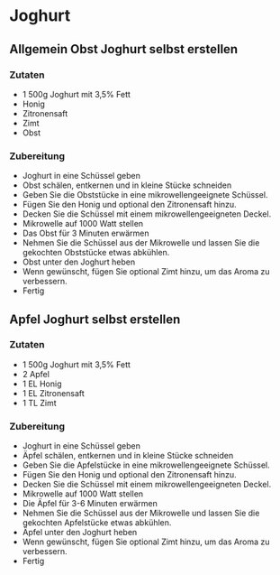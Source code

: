 # Joghurt
## Allgemein Obst Joghurt selbst erstellen
### Zutaten
- 1 500g Joghurt mit 3,5% Fett
- Honig
- Zitronensaft
- Zimt
- Obst
### Zubereitung
- Joghurt in eine Schüssel geben
- Obst schälen, entkernen und in kleine Stücke schneiden
- Geben Sie die Obststücke in eine mikrowellengeeignete Schüssel.
- Fügen Sie den Honig und optional den Zitronensaft hinzu.
- Decken Sie die Schüssel mit einem mikrowellengeeigneten Deckel.
- Mikrowelle auf 1000 Watt stellen
- Das Obst für 3 Minuten erwärmen
- Nehmen Sie die Schüssel aus der Mikrowelle und lassen Sie die gekochten Obststücke etwas abkühlen.
- Obst unter den Joghurt heben
- Wenn gewünscht, fügen Sie optional Zimt hinzu, um das Aroma zu verbessern.
- Fertig
## Apfel Joghurt selbst erstellen
### Zutaten
- 1 500g Joghurt mit 3,5% Fett
- 2 Apfel
- 1 EL Honig
- 1 EL Zitronensaft
- 1 TL Zimt
### Zubereitung
- Joghurt in eine Schüssel geben
- Äpfel schälen, entkernen und in kleine Stücke schneiden
- Geben Sie die Apfelstücke in eine mikrowellengeeignete Schüssel.
- Fügen Sie den Honig und optional den Zitronensaft hinzu.
- Decken Sie die Schüssel mit einem mikrowellengeeigneten Deckel.
- Mikrowelle auf 1000 Watt stellen
- Die Äpfel für 3-6 Minuten erwärmen
- Nehmen Sie die Schüssel aus der Mikrowelle und lassen Sie die gekochten Apfelstücke etwas abkühlen.
- Äpfel unter den Joghurt heben
- Wenn gewünscht, fügen Sie optional Zimt hinzu, um das Aroma zu verbessern.
- Fertig

